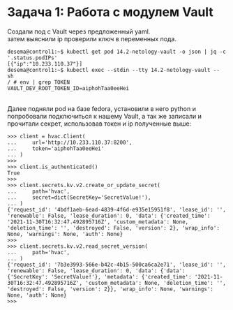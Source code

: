 # Задача 1: Работа с модулем Vault
Cоздали под с Vault через предложенный yaml.
<br>затем выяснили ip проверили ключ в переменных пода.

```shell
desema@control1:~$ kubectl get pod 14.2-netology-vault -o json | jq -c '.status.podIPs'
[{"ip":"10.233.110.37"}]
desema@control1:~$ kubectl exec --stdin --tty 14.2-netology-vault -- sh
/ # env | grep TOKEN
VAULT_DEV_ROOT_TOKEN_ID=aiphohTaa0eeHei
```
<br>Далее подняли pod на базе fedora, установили в него python и попробовали подключиться к нашему Vault, 
а так же записали и прочитали секрет, использовав токен и ip полученные выше:

```shell
>>> client = hvac.Client(
...     url='http://10.233.110.37:8200',
...     token='aiphohTaa0eeHei'
... )
>>>
>>> client.is_authenticated()
True
>>>
>>> client.secrets.kv.v2.create_or_update_secret(
...     path='hvac',
...     secret=dict(SecretKey='SecretValue!'),
... )
{'request_id': '4bdf1aeb-6ead-4839-4f6d-e935e15951f8', 'lease_id': '', 'renewable': False, 'lease_duration': 0, 'data': {'created_time': '2021-11-30T16:32:47.492895716Z', 'custom_metadata': None, 'deletion_time': '', 'destroyed': False, 'version': 2}, 'wrap_info': None, 'warnings': None, 'auth': None}
>>>
>>> client.secrets.kv.v2.read_secret_version(
...     path='hvac',
... )
{'request_id': '7b3e3993-566e-b42c-4b15-500ca6ca2e71', 'lease_id': '', 'renewable': False, 'lease_duration': 0, 'data': {'data': {'SecretKey': 'SecretValue!'}, 'metadata': {'created_time': '2021-11-30T16:32:47.492895716Z', 'custom_metadata': None, 'deletion_time': '', 'destroyed': False, 'version': 2}}, 'wrap_info': None, 'warnings': None, 'auth': None}
>>>
```

